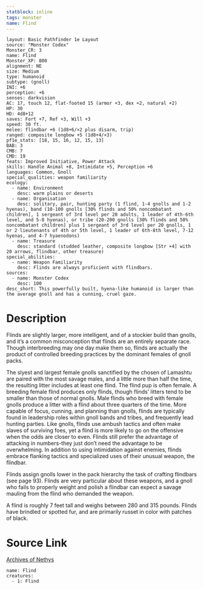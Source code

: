```yaml
---
statblock: inline
tags: monster
name: Flind
---
```

```statblock
layout: Basic Pathfinder 1e Layout
source: "Monster Codex"
Monster_CR: 3
name: Flind
Monster_XP: 800
alignment: NE
size: Medium
type: humanoid
subtype: (gnoll)
INI: +6
perception: +6
senses: darkvision
AC: 17, touch 12, flat-footed 15 (armor +3, dex +2, natural +2)
HP: 30
HD: 4d8+12
saves: Fort +7, Ref +3, Will +3
speed: 30 ft.
melee: flindbar +6 (1d8+6/×2 plus disarm, trip)
ranged: composite longbow +5 (1d8+4/×3)
pf1e_stats: [18, 15, 16, 12, 15, 13]
BAB: 3
CMB: 7
CMD: 19
feats: Improved Initiative, Power Attack
skills: Handle Animal +8, Intimidate +5, Perception +6
languages: Common, Gnoll
special_qualities: weapon familiarity
ecology:
  - name: Environment
    desc: warm plains or deserts
  - name: Organisation
    desc: solitary, pair, hunting party (1 flind, 1-4 gnolls and 1-2 hyenas), band (10-100 gnolls [30% flinds and 50% noncombatant children], 1 sergeant of 3rd level per 20 adults, 1 leader of 4th-6th level, and 5-8 hyenas), or tribe (20-200 gnolls [30% flinds and 50% noncombatant children] plus 1 sergeant of 3rd level per 20 gnolls, 1 or 2 lieutenants of 4th or 5th level, 1 leader of 6th-8th level, 7-12 hyenas, and 4-7 hyaenodons)
  - name: Treasure
    desc: standard (studded leather, composite longbow [Str +4] with 20 arrows, flindbar, other treasure)
special_abilities:
  - name: Weapon Familiarity
    desc: Flinds are always proficient with flindbars.
sources:
  - name: Monster Codex
    desc: 100
desc_short: This powerfully built, hyena-like humanoid is larger than the average gnoll and has a cunning, cruel gaze.
```
# Description
Flinds are slightly larger, more intelligent, and of a stockier build than gnolls, and it’s a common misconception that flinds are an entirely separate race. Though interbreeding may one day make them so, flinds are actually the product of controlled breeding practices by the dominant females of gnoll packs.

 The slyest and largest female gnolls sanctified by the chosen of Lamashtu are paired with the most savage males, and a little more than half the time, the resulting litter includes at least one flind. The flind pup is often female. A breeding female flind produces only flinds, though flinds’ litters tend to be smaller than those of normal gnolls. Male flinds who breed with female gnolls produce a litter with a flind about three quarters of the time. More capable of focus, cunning, and planning than gnolls, flinds are typically found in leadership roles within gnoll bands and tribes, and frequently lead hunting parties. Like gnolls, flinds use ambush tactics and often make slaves of surviving foes, yet a flind is more likely to go on the offensive when the odds are closer to even. Flinds still prefer the advantage of attacking in numbers-they just don’t need the advantage to be overwhelming. In addition to using intimidation against enemies, flinds embrace flanking tactics and specialized uses of their unusual weapon, the flindbar.

 Flinds assign gnolls lower in the pack hierarchy the task of crafting flindbars (see page 93). Flinds are very particular about these weapons, and a gnoll who fails to properly weight and polish a flindbar can expect a savage mauling from the flind who demanded the weapon.

 A flind is roughly 7 feet tall and weighs between 280 and 315 pounds. Flinds have brindled or spotted fur, and are primarily russet in color with patches of black.
# Source Link
[Archives of Nethys](https://aonprd.com/MonsterDisplay.aspx?ItemName=Flind)
```encounter-table
name: Flind
creatures:
  - 1: Flind
```

